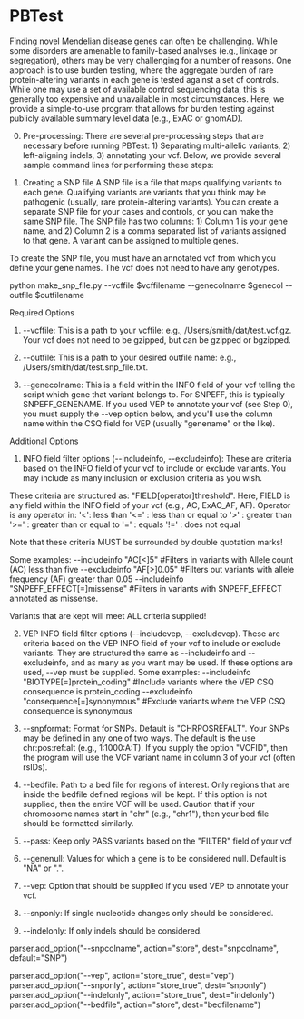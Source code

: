 # PBTest


Finding novel Mendelian disease genes can often be challenging. While some disorders are amenable to family-based analyses (e.g., linkage or segregation), others may be very challenging for a number of reasons. One approach is to use burden testing, where the aggregate burden of rare protein-altering variants in each gene is tested against a set of controls. While one may use a set of available control sequencing data, this is generally too expensive and unavailable in most circumstances. Here, we provide a simple-to-use program that allows for burden testing against publicly available summary level data (e.g., ExAC or gnomAD).

0) Pre-processing:
There are several pre-processing steps that are necessary before running PBTest: 1) Separating multi-allelic variants, 2) left-aligning indels, 3) annotating your vcf. Below, we provide several sample command lines for performing these steps:


1) Creating a SNP file 
A SNP file is a file that maps qualifying variants to each gene. Qualifying variants are variants that you think may be pathogenic (usually, rare protein-altering variants). You can create a separate SNP file for your cases and controls, or you can make the same SNP file. The SNP file has two columns: 1) Column 1 is your gene name, and 2) Column 2 is a comma separated list of variants assigned to that gene. A variant can be assigned to multiple genes.

To create the SNP file, you must have an annotated vcf from which you define your gene names. The vcf does not need to have any genotypes. 

python make_snp_file.py --vcffile $vcffilename --genecolname $genecol --outfile $outfilename

Required Options
1) --vcffile: This is a path to your vcffile: e.g., /Users/smith/dat/test.vcf.gz. Your vcf does not need to be gzipped, but can be gzipped or bgzipped.

2) --outfile: This is a path to your desired outfile name: e.g., /Users/smith/dat/test.snp_file.txt. 

3) --genecolname: This is a field within the INFO field of your vcf telling the script which gene that variant belongs to. For SNPEFF, this is typically SNPEFF_GENENAME. If you used VEP to annotate your vcf (see Step 0), you must supply the --vep option below, and you'll use the column name within the CSQ field for VEP (usually "genename" or the like).

Additional Options
1) INFO field filter options (--includeinfo, --excludeinfo): These are criteria based on the INFO field of your vcf to include or exclude variants. You may include as many inclusion or exclusion criteria as you wish. 

These criteria are structured as: "FIELD[operator]threshold". Here, FIELD is any field within the INFO field of your vcf (e.g., AC, ExAC_AF, AF). Operator is any operator in: 
	'<': less than
  '<=' : less than or equal to
	'>' : greater than
	'>=' : greater than or equal to
  '=' : equals
  '!=' : does not equal
  
 Note that these criteria MUST be surrounded by double quotation marks!

Some examples:
--includeinfo "AC[<]5" #Filters in variants with Allele count (AC) less than five
--excludeinfo "AF[>]0.05" #Filters out variants with allele frequency (AF) greater than 0.05
--includeinfo "SNPEFF_EFFECT[=]missense" #Filters in variants with SNPEFF_EFFECT annotated as missense.

Variants that are kept will meet ALL criteria supplied!

2) VEP INFO field filter options (--includevep, --excludevep). These are criteria based on the VEP INFO field of your vcf to include or exclude variants. They are structured the same as --includeinfo and --excludeinfo, and as many as you want may be used. If these options are used, --vep must be supplied. Some examples:
--includeinfo "BIOTYPE[=]protein_coding" #Include variants where the VEP CSQ consequence is protein_coding
--excludeinfo "consequence[=]synonymous" #Exclude variants where the VEP CSQ consequence is synonymous

3) --snpformat: Format for SNPs. Default is "CHRPOSREFALT". Your SNPs may be defined in any one of two ways. The default is the use chr:pos:ref:alt (e.g., 1:1000:A:T). If you supply the option "VCFID", then the program will use the VCF variant name in column 3 of your vcf (often rsIDs).

5) --bedfile: Path to a bed file for regions of interest. Only regions that are inside the bedfile defined regions will be kept. If this option is not supplied, then the entire VCF will be used. Caution that if your chromosome names start in "chr" (e.g., "chr1"), then your bed file should be formatted similarly.


4) --pass: Keep only PASS variants based on the "FILTER" field of your vcf

5) --genenull: Values for which a gene is to be considered null. Default is "NA" or ".". 

6) --vep: Option that should be supplied if you used VEP to annotate your vcf.

7) --snponly: If single nucleotide changes only should be considered.

8) --indelonly: If only indels should be considered.

parser.add_option("--snpcolname", action="store", dest="snpcolname", default="SNP")

parser.add_option("--vep", action="store_true", dest="vep")
parser.add_option("--snponly", action="store_true", dest="snponly")
parser.add_option("--indelonly", action="store_true", dest="indelonly")
parser.add_option("--bedfile", action="store", dest="bedfilename")


